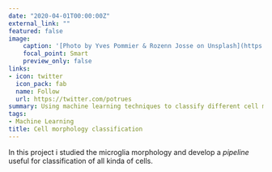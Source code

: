 ```yaml
---
date: "2020-04-01T00:00:00Z"
external_link: ""
featured: false
image:
    caption: '[Photo by Yves Pommier & Rozenn Josse on Unsplash](https://unsplash.com/photos/L7en7Lb-Ovc)'
    focal_point: Smart
    preview_only: false
links:
- icon: twitter
  icon_pack: fab
  name: Follow
  url: https://twitter.com/potrues
summary: Using machine learning techniques to classify different cell morphologies
tags:
- Machine Learning
title: Cell morphology classification
---
```


In this project i studied the microglia morphology and develop a *pipeline* useful for classification of all kinda of cells. 
